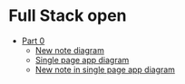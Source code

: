 # Full Stack open

- [Part 0](https://github.com/aungkokodev/fullstackopen/tree/main/part0)
  - [New note diagram](https://github.com/aungkokodev/fullstackopen/blob/main/part0/new-note-diagram.md)
  - [Single page app diagram](https://github.com/aungkokodev/fullstackopen/blob/main/part0/single-page-app-diagram.md)
  - [New note in single page app diagram](https://github.com/aungkokodev/fullstackopen/blob/main/part0/new-note-in-single-page-diagram.md)
